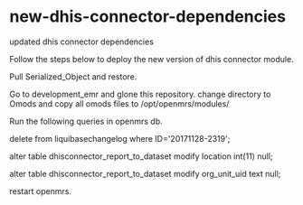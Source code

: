 # new-dhis-connector-dependencies
updated dhis connector dependencies

Follow the steps below to deploy the new version of dhis connector module.


Pull Serialized_Object and restore.

Go to development_emr and glone this repository.
change directory to Omods and copy all omods files to /opt/openmrs/modules/

Run the following queries in openmrs db.

delete from liquibasechangelog where ID='20171128-2319'; 

alter table dhisconnector_report_to_dataset modify location int(11) null;

alter table dhisconnector_report_to_dataset modify org_unit_uid text null; 

restart openmrs.
